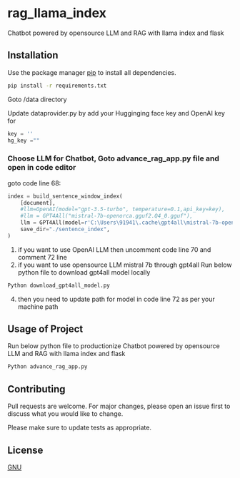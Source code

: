 # rag_llama_index
Chatbot powered by opensource LLM and RAG with llama index and flask

## Installation

Use the package manager [pip](https://pip.pypa.io/en/stable/) to install all dependencies.

```bash
pip install -r requirements.txt
```

Goto /data directory

Update dataprovider.py by add your Hugginging face key and OpenAI key for 
```python
key = ''
hg_key =""
```
### Choose LLM for Chatbot, Goto advance_rag_app.py file and open in code editor 
goto code line 68:

```python
index = build_sentence_window_index(
    [document],
    #llm=OpenAI(model="gpt-3.5-turbo", temperature=0.1,api_key=key),
    #llm = GPT4All("mistral-7b-openorca.gguf2.Q4_0.gguf"),
    llm = GPT4All(model=r'C:\Users\91941\.cache\gpt4all\mistral-7b-openorca.gguf2.Q4_0.gguf'), #Replace this path with your model path
    save_dir="./sentence_index",
)
```
1. if you want to use OpenAI LLM then uncomment code line 70 and comment 72 line
2. if you want to use opensource LLM mistral 7b through gpt4all
  Run below python file to download gpt4all model locally
```python
Python download_gpt4all_model.py
```
4. then you need to update path for model in code line 72 as per your machine path
   
   

## Usage of Project

Run below python file to productionize Chatbot powered by opensource LLM and RAG with llama index and flask
```python
Python advance_rag_app.py
```
## Contributing

Pull requests are welcome. For major changes, please open an issue first
to discuss what you would like to change.

Please make sure to update tests as appropriate.

## License

[GNU](https://choosealicense.com/licenses/gpl-3.0/)

